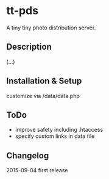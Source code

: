 # tt-pds
A tiny tiny photo distribution server.


## Description

(...)

## Installation & Setup

customize via /data/data.php

## ToDo

 * improve safety including .htaccess
 * specify custom links in data file

## Changelog

2015-09-04 first release
